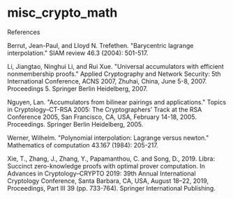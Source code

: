 # misc_crypto_math

References

Berrut, Jean-Paul, and Lloyd N. Trefethen. "Barycentric lagrange interpolation." SIAM review 46.3 (2004): 501-517.

Li, Jiangtao, Ninghui Li, and Rui Xue. "Universal accumulators with efficient nonmembership proofs." Applied Cryptography and Network Security: 5th International Conference, ACNS 2007, Zhuhai, China, June 5-8, 2007. Proceedings 5. Springer Berlin Heidelberg, 2007.

Nguyen, Lan. "Accumulators from bilinear pairings and applications." Topics in Cryptology–CT-RSA 2005: The Cryptographers’ Track at the RSA Conference 2005, San Francisco, CA, USA, February 14-18, 2005. Proceedings. Springer Berlin Heidelberg, 2005.

Werner, Wilhelm. "Polynomial interpolation: Lagrange versus newton." Mathematics of computation 43.167 (1984): 205-217.

Xie, T., Zhang, J., Zhang, Y., Papamanthou, C. and Song, D., 2019. Libra: Succinct zero-knowledge proofs with optimal prover computation. In Advances in Cryptology–CRYPTO 2019: 39th Annual International Cryptology Conference, Santa Barbara, CA, USA, August 18–22, 2019, Proceedings, Part III 39 (pp. 733-764). Springer International Publishing.

